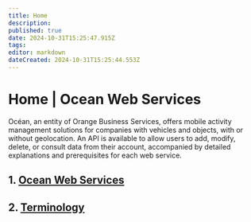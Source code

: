 ```yaml
---
title: Home
description: 
published: true
date: 2024-10-31T15:25:47.915Z
tags: 
editor: markdown
dateCreated: 2024-10-31T15:25:44.553Z
---
```


# Home | Ocean Web Services

Océan, an entity of Orange Business Services, offers mobile activity management solutions for companies with vehicles and objects, with or without geolocation. 
An API is available to allow users to add, modify, delete, or consult data from their account, accompanied by detailed explanations and prerequisites for each web service.

## 1. [Ocean Web Services](introduction/ocean-web-services.md)

## 2. [Terminology](introduction/terminology.md)
